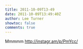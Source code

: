 ```yaml
---
title: 2011-10-09T13-49
date: 2011-10-09T13:49:40Z
author: Lee Turner
showtoc: false
comments: true
---
```


Mmmmm http://instagr.am/p/PmYcc/

